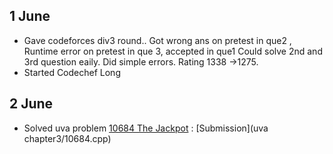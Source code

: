 ## 1 June

* Gave codeforces div3 round.. Got wrong ans on pretest in que2 , Runtime error on pretest in que 3, accepted in que1
  Could solve 2nd and 3rd question eaily. Did simple errors.
  Rating 1338 ->1275.
* Started Codechef Long


## 2 June
* Solved uva problem [10684 The Jackpot](https://uva.onlinejudge.org/external/106/10684.pdf) : [Submission](uva chapter3/10684.cpp)
